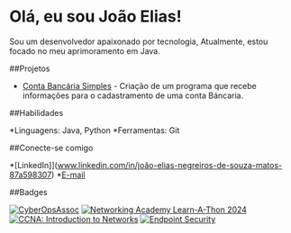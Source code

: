 # Olá, eu sou João Elias!
Sou um desenvolvedor apaixonado por tecnologia, Atualmente, estou focado no meu aprimoramento em Java.

##Projetos

* [Conta Bancária Simples](https://github.com/640Joao/java-basico.git) - Criação de um programa que recebe informações para o cadastramento de uma conta Báncaria.

##Habilidades

*Linguagens: Java, Python
*Ferramentas: Git

##Conecte-se comigo

*[LinkedIn]](www.linkedin.com/in/joão-elias-negreiros-de-souza-matos-87a598307)
*[E-mail](joanegreiros15@gmail.com)

##Badges

[![CyberOpsAssoc](https://github.com/user-attachments/assets/aa9a5190-386a-4ff7-9800-90f1c0bc91b3)](https://www.credly.com/badges/a992e1aa-8d70-4262-a330-ad5f44bcbd0d/public_url)
[![Networking Academy Learn-A-Thon 2024](https://www.credly.com/badges/ccdbeb9e-6509-49bc-b9ad-e1fead2eb9c5/public_url)](https://www.credly.com/badges/ccdbeb9e-6509-49bc-b9ad-e1fead2eb9c5/public_url)
[![CCNA: Introduction to Networks](https://www.credly.com/badges/1001476e-2177-4021-b6ea-d3820858b3fc/public_url)](https://www.credly.com/badges/1001476e-2177-4021-b6ea-d3820858b3fc/public_url)
[![Endpoint Security](https://www.credly.com/badges/28d63bc6-a513-4534-978f-fe06f984547b/public_url)](https://www.credly.com/badges/28d63bc6-a513-4534-978f-fe06f984547b/public_url)
